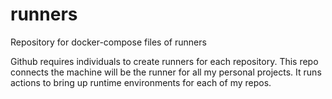 # runners
Repository for docker-compose files of runners

Github requires individuals to create runners for each repository. 
This repo connects the machine will be the runner for all my personal projects.
It runs actions to bring up runtime environments for each of my repos.
